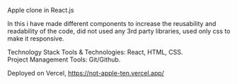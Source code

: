 Apple clone in React.js

In this i have made different components to increase the reusability and readability of the code, did not used any 3rd party libraries, used only css to make it responsive.

Technology Stack
Tools & Technologies: React, HTML, CSS.    
Project Management Tools: Git/Github.

Deployed on Vercel, https://not-apple-ten.vercel.app/
